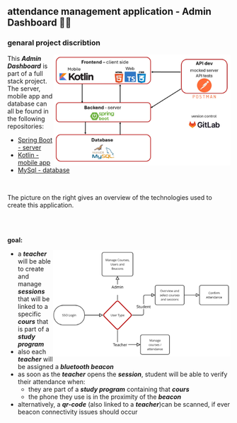 ## attendance management application - Admin Dashboard 🤳🏾 

### genaral project discribtion 

<img align="right" src="/resources/Techno_choice.jpg" alt="choice of technologies used" width="400"/>

This ***Admin Dashboard*** is part of a full stack project. The server, mobile app and database can all be found in the following repositories:
- [Spring Boot - server](https://github.com/Oscar-git97/AttendanceManager_Backend)
- [Kotlin - mobile app]()
- [MySql - database]()
</br>

The picture on the right gives an overview of the technologies used to create this application.

</br>
</br>

**goal:**

<img align="right" src="/resources/User_flow_App.jpg" alt="choice of technologies used" width="401"/>

- a ***teacher*** will be able to create and manage ***sessions*** that will be linked to a specific ***cours*** that is part of a ***study program***
- also each ***teacher*** will be assigned a ***bluetooth beacon***
- as soon as the ***teacher*** opens the ***session***, student will be able to verify their attendance when:
	- they are part of a ***study program*** containing that ***cours***
	- the phone they use is in the proximity of the ***beacon*** 
- alternatively, a ***qr-code*** (also linked to a ***teacher***)can be scanned, if ever beacon connectivity issues should occur
